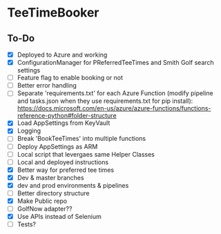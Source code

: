 # TeeTimeBooker

## To-Do
- [x] Deployed to Azure and working
- [x] ConfigurationManager for PReferredTeeTimes and Smith Golf search settings
- [ ] Feature flag to enable booking or not
- [ ] Better error handling
- [ ] Separate 'requirements.txt' for each Azure Function (modify pipeline and tasks.json when they use requirements.txt for pip install): https://docs.microsoft.com/en-us/azure/azure-functions/functions-reference-python#folder-structure
- [x] Load AppSettings from KeyVault
- [x] Logging
- [ ] Break 'BookTeeTimes' into multiple functions
- [ ] Deploy AppSettings as ARM
- [ ] Local script that levergaes same Helper Classes
- [ ] Local and deployed instructions
- [x] Better way for preferred tee times
- [x] Dev & master branches
- [x] dev and prod environments & pipelines
- [ ] Better directory structure
- [x] Make Public repo
- [ ] GolfNow adapter??
- [x] Use APIs instead of Selenium
- [ ] Tests?